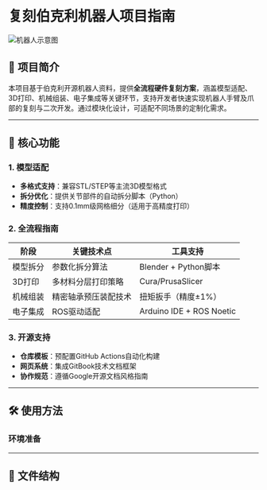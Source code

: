 # 复刻伯克利机器人项目指南

![机器人示意图](https://via.placeholder.com/800x400.png/CCCCCC?text=机器人3D模型示意图)

## 📝 项目简介
本项目基于伯克利开源机器人资料，提供**全流程硬件复刻方案**，涵盖模型适配、3D打印、机械组装、电子集成等关键环节，支持开发者快速实现机器人手臂及爪部的复刻与二次开发。通过模块化设计，可适配不同场景的定制化需求。

---

## 🔧 核心功能
### 1. 模型适配
- **多格式支持**：兼容STL/STEP等主流3D模型格式
- **拆分优化**：提供关节部件的自动拆分脚本（Python）
- **精度控制**：支持0.1mm级网格细分（适用于高精度打印）

### 2. 全流程指南
| 阶段       | 关键技术点                  | 工具支持                |
|------------|-----------------------------|-------------------------|
| 模型拆分   | 参数化拆分算法              | Blender + Python脚本    |
| 3D打印     | 多材料分层打印策略          | Cura/PrusaSlicer        |
| 机械组装   | 精密轴承预压装配技术        | 扭矩扳手（精度±1%）     |
| 电子集成   | ROS驱动适配                 | Arduino IDE + ROS Noetic|

### 3. 开源支持
- **仓库模板**：预配置GitHub Actions自动化构建
- **网页系统**：集成GitBook技术文档框架
- **协作规范**：遵循Google开源文档风格指南

---

## 🛠️ 使用方法
### 环境准备
---

## 📂 文件结构
